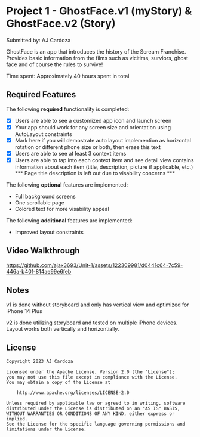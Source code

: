 # Project 1 - GhostFace.v1 (myStory) & GhostFace.v2 (Story)

Submitted by: AJ Cardoza

GhostFace is an app that introduces the history of the Scream Franchise. Provides basic information from the films such as vicitims, surviors, ghost face and of course the rules to survive!

Time spent: Approximately 40 hours spent in total

## Required Features

The following **required** functionality is completed:

- [X] Users are able to see a customized app icon and launch screen
- [X] Your app should work for any screen size and orientation using AutoLayout constraints
- [X] Mark here if you will demostrate auto layout implemention as horizontal rotation or different phone size or both, then erase this text
- [X] Users are able to see at least 3 context items
- [X] Users are able to tap into each context item and see detail view contains information about each item (title, description, picture if applicable, etc.) *** Page title description is left out due to visability concerns ***
 
The following **optional** features are implemented:

- Full background screens
- One scrollable page
- Colored text for more visability appeal

The following **additional** features are implemented:

- Improved layout constraints

## Video Walkthrough



https://github.com/ajax3693/Unit-1/assets/122309981/d0441c64-7c59-446a-b40f-814ae99e6feb



## Notes

v1 is done without storyboard and only has vertical view and optimized for iPhone 14 Plus

v2 is done utilizing storyboard and tested on multiple iPhone devices. Layout works both vertically and horizontially. 

## License

    Copyright 2023 AJ Cardoza

    Licensed under the Apache License, Version 2.0 (the "License");
    you may not use this file except in compliance with the License.
    You may obtain a copy of the License at

        http://www.apache.org/licenses/LICENSE-2.0

    Unless required by applicable law or agreed to in writing, software
    distributed under the License is distributed on an "AS IS" BASIS,
    WITHOUT WARRANTIES OR CONDITIONS OF ANY KIND, either express or implied.
    See the License for the specific language governing permissions and
    limitations under the License.
